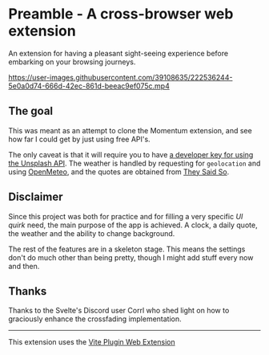 # Preamble - A cross-browser web extension
An extension for having a pleasant sight-seeing experience before embarking on your browsing journeys.


https://user-images.githubusercontent.com/39108635/222536244-5e0a0d74-666d-42ec-861d-beeac9ef075c.mp4

## The goal
This was meant as an attempt to clone the Momentum extension, and see how far I could get by just using free API's.


The only caveat is that it will require you to have [a developer key for using the Unsplash API](https://unsplash.com/developers).
The weather is handled by requesting for `geolocation` and using [OpenMeteo](https://open-meteo.org), and the quotes are obtained from [They Said So](https://theysaidso.com).

## Disclaimer
Since this project was both for practice and for filling a very specific *UI quirk* need, the main purpose of the app is achieved. 
A clock, a daily quote, the weather and the ability to change background. 

The rest of the features are in a skeleton stage. This means the settings don't do much other than being pretty, though I might add stuff every now and then.

## Thanks
Thanks to the Svelte's Discord user Corrl who shed light on how to graciously enhance the crossfading implementation.

------

This extension uses the [Vite Plugin Web Extension](https://github.com/aklinker1/vite-plugin-web-extension)
